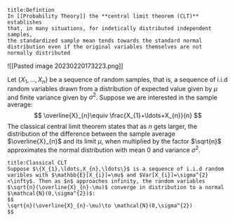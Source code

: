 ```ad-summary 
title:Defintion 
In [[Probability Theory]] the **central limit theorem (CLT)** establishes 
that, in many situations, for indetically distributed independent samples, 
the standardized sample mean tends towards the standard normal distribution even if the original variables themselves are not normally distributed
```

![[Pasted image 20230220173223.png]]


Let $\{X_{1},\ldots,X_{n}\}$ be a sequence of random samples, that is, a sequence of i.i.d random variables drawn from a distribution of expected value given by $\mu$ and finite variance given by $\sigma^{2}$. Suppose we are interested in the sample average:
$$
\overline{X}_{n}\equiv \frac{X_{1}+\ldots+X_{n}}{n} 
$$
The classical central limit theorem states that as $n$ gets larger, the distribution of the difference between the sample average $\overline{X}_{n}$ and its limit $\mu$, when multiplied by the factor $\sqrt{n}$ approximates the normal distribution with mean $0$ and variance $\sigma^{2}$.

```ad-summary 
title:Classical CLT
Suppose $\{X_{1},\ldots,X_{n},\ldots\}$ is a sequence of i.i.d random varibles with $\mathbb{E}[X_{i}]=\mu$ and $Var[X_{i}]=\sigma^{2}<\infty$. Then as $n$ approaches infinity, the random variables $\sqrt{n}(\overline{X}_{n}-\mu)$ converge in distribution to a normal $\mathcal{N}(0,\sigma^{2})$:
$$
\sqrt{n}(\overline{X}_{n}-\mu)\to \mathcal{N}(0,\sigma^{2})
$$
```
